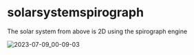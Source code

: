 # solarsystemspirograph
The solar system from above is 2D using the spirograph engine


![2023-07-09_00-09-03](https://github.com/calabiy/solarsystemspirograph/assets/133781627/332f13ed-f649-4220-8be7-feffd6261cdc)
